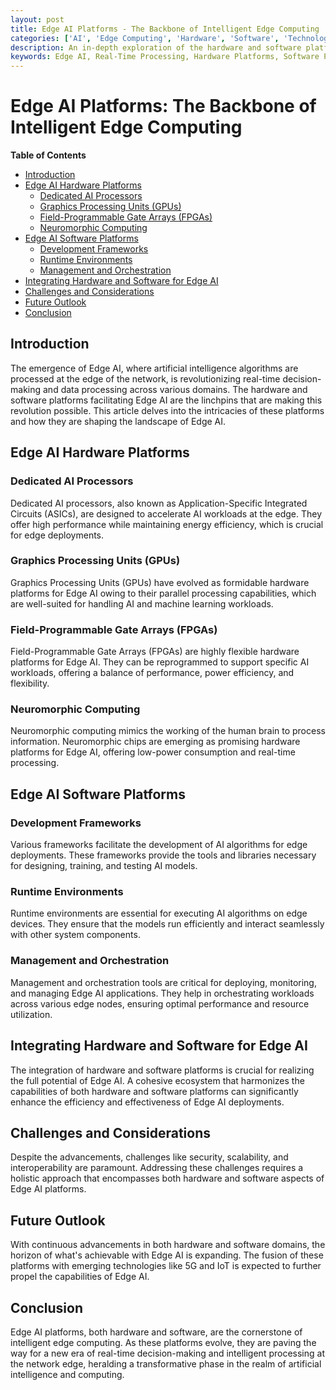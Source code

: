 ```yaml
---
layout: post
title: Edge AI Platforms - The Backbone of Intelligent Edge Computing
categories: ['AI', 'Edge Computing', 'Hardware', 'Software', 'Technology']
description: An in-depth exploration of the hardware and software platforms propelling Edge AI, and how they are architecting a new era of intelligent, real-time decision-making at the network edge.
keywords: Edge AI, Real-Time Processing, Hardware Platforms, Software Platforms, Intelligent Edge
---
```


# Edge AI Platforms: The Backbone of Intelligent Edge Computing

**Table of Contents**

- [Introduction](#introduction)
- [Edge AI Hardware Platforms](#edge-ai-hardware-platforms)
  - [Dedicated AI Processors](#dedicated-ai-processors)
  - [Graphics Processing Units (GPUs)](#graphics-processing-units-gpus)
  - [Field-Programmable Gate Arrays (FPGAs)](#field-programmable-gate-arrays-fpgas)
  - [Neuromorphic Computing](#neuromorphic-computing)
- [Edge AI Software Platforms](#edge-ai-software-platforms)
  - [Development Frameworks](#development-frameworks)
  - [Runtime Environments](#runtime-environments)
  - [Management and Orchestration](#management-and-orchestration)
- [Integrating Hardware and Software for Edge AI](#integrating-hardware-and-software-for-edge-ai)
- [Challenges and Considerations](#challenges-and-considerations)
- [Future Outlook](#future-outlook)
- [Conclusion](#conclusion)

## Introduction

The emergence of Edge AI, where artificial intelligence algorithms are processed at the edge of the network, is revolutionizing real-time decision-making and data processing across various domains. The hardware and software platforms facilitating Edge AI are the linchpins that are making this revolution possible. This article delves into the intricacies of these platforms and how they are shaping the landscape of Edge AI.

## Edge AI Hardware Platforms

### Dedicated AI Processors

Dedicated AI processors, also known as Application-Specific Integrated Circuits (ASICs), are designed to accelerate AI workloads at the edge. They offer high performance while maintaining energy efficiency, which is crucial for edge deployments.

### Graphics Processing Units (GPUs)

Graphics Processing Units (GPUs) have evolved as formidable hardware platforms for Edge AI owing to their parallel processing capabilities, which are well-suited for handling AI and machine learning workloads.

### Field-Programmable Gate Arrays (FPGAs)

Field-Programmable Gate Arrays (FPGAs) are highly flexible hardware platforms for Edge AI. They can be reprogrammed to support specific AI workloads, offering a balance of performance, power efficiency, and flexibility.

### Neuromorphic Computing

Neuromorphic computing mimics the working of the human brain to process information. Neuromorphic chips are emerging as promising hardware platforms for Edge AI, offering low-power consumption and real-time processing.

## Edge AI Software Platforms

### Development Frameworks

Various frameworks facilitate the development of AI algorithms for edge deployments. These frameworks provide the tools and libraries necessary for designing, training, and testing AI models.

### Runtime Environments

Runtime environments are essential for executing AI algorithms on edge devices. They ensure that the models run efficiently and interact seamlessly with other system components.

### Management and Orchestration

Management and orchestration tools are critical for deploying, monitoring, and managing Edge AI applications. They help in orchestrating workloads across various edge nodes, ensuring optimal performance and resource utilization.

## Integrating Hardware and Software for Edge AI

The integration of hardware and software platforms is crucial for realizing the full potential of Edge AI. A cohesive ecosystem that harmonizes the capabilities of both hardware and software platforms can significantly enhance the efficiency and effectiveness of Edge AI deployments.

## Challenges and Considerations

Despite the advancements, challenges like security, scalability, and interoperability are paramount. Addressing these challenges requires a holistic approach that encompasses both hardware and software aspects of Edge AI platforms.

## Future Outlook

With continuous advancements in both hardware and software domains, the horizon of what's achievable with Edge AI is expanding. The fusion of these platforms with emerging technologies like 5G and IoT is expected to further propel the capabilities of Edge AI.

## Conclusion

Edge AI platforms, both hardware and software, are the cornerstone of intelligent edge computing. As these platforms evolve, they are paving the way for a new era of real-time decision-making and intelligent processing at the network edge, heralding a transformative phase in the realm of artificial intelligence and computing.
